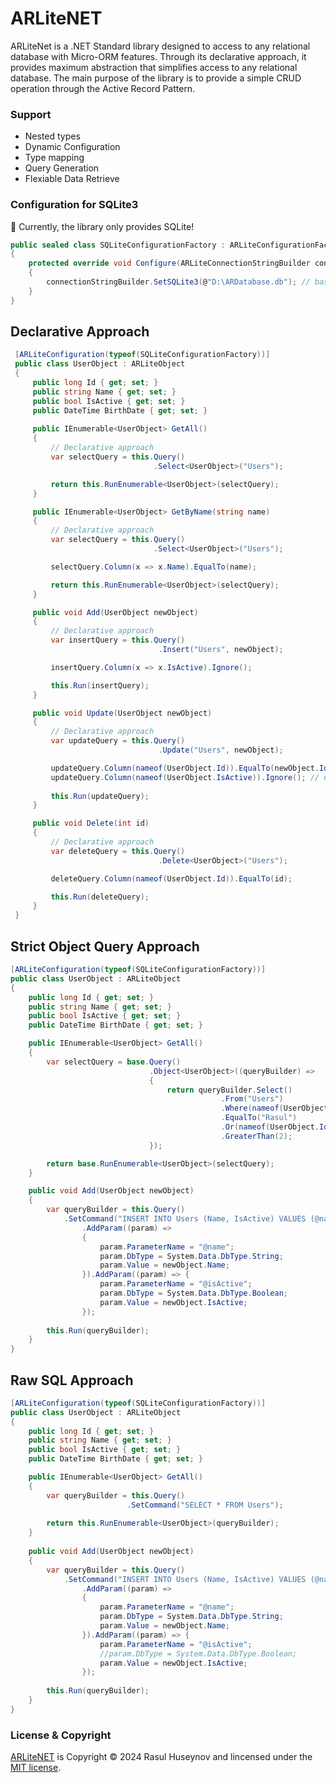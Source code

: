 # ARLiteNET

ARLiteNet is a .NET Standard library designed to access to any relational database with Micro-ORM features. Through its declarative approach, it provides maximum abstraction that simplifies access to any relational database. The main purpose of the library is to provide a simple CRUD operation through the Active Record Pattern.



### Support
* Nested types
* Dynamic Configuration
* Type mapping
* Query Generation
* Flexiable Data Retrieve

### Configuration for SQLite3
🔴 Currently, the library only provides SQLite!

```csharp
public sealed class SQLiteConfigurationFactory : ARLiteConfigurationFactory
{
    protected override void Configure(ARLiteConnectionStringBuilder connectionStringBuilder)
    {
        connectionStringBuilder.SetSQLite3(@"D:\ARDatabase.db"); // basic sample!                              
    }
}
```

## Declarative Approach
```csharp
 [ARLiteConfiguration(typeof(SQLiteConfigurationFactory))]
 public class UserObject : ARLiteObject
 {
     public long Id { get; set; }
     public string Name { get; set; }
     public bool IsActive { get; set; }
     public DateTime BirthDate { get; set; }
     
     public IEnumerable<UserObject> GetAll()
     {
         // Declarative approach
         var selectQuery = this.Query()
                                .Select<UserObject>("Users");

         return this.RunEnumerable<UserObject>(selectQuery);
     }

     public IEnumerable<UserObject> GetByName(string name)
     {
         // Declarative approach
         var selectQuery = this.Query()
                                .Select<UserObject>("Users");

         selectQuery.Column(x => x.Name).EqualTo(name);

         return this.RunEnumerable<UserObject>(selectQuery);
     }

     public void Add(UserObject newObject)
     {
         // Declarative approach
         var insertQuery = this.Query()
                                 .Insert("Users", newObject);

         insertQuery.Column(x => x.IsActive).Ignore();

         this.Run(insertQuery);
     }

     public void Update(UserObject newObject)
     {
         // Declarative approach
         var updateQuery = this.Query()
                                 .Update("Users", newObject);

         updateQuery.Column(nameof(UserObject.Id)).EqualTo(newObject.Id);
         updateQuery.Column(nameof(UserObject.IsActive)).Ignore(); // updateQuery.Column(x => x.IsActive).Ignore();
         
         this.Run(updateQuery);
     }

     public void Delete(int id)
     {
         // Declarative approach
         var deleteQuery = this.Query()
                                 .Delete<UserObject>("Users");

         deleteQuery.Column(nameof(UserObject.Id)).EqualTo(id);

         this.Run(deleteQuery);
     }
 }
```

## Strict Object Query Approach
```csharp
[ARLiteConfiguration(typeof(SQLiteConfigurationFactory))]
public class UserObject : ARLiteObject
{
    public long Id { get; set; }
    public string Name { get; set; }
    public bool IsActive { get; set; }
    public DateTime BirthDate { get; set; }

    public IEnumerable<UserObject> GetAll()
    {
        var selectQuery = base.Query()
                               .Object<UserObject>((queryBuilder) =>
                               {
                                   return queryBuilder.Select()
                                               .From("Users")
                                               .Where(nameof(UserObject.Name))
                                               .EqualTo("Rasul")
                                               .Or(nameof(UserObject.Id))
                                               .GreaterThan(2);
                               });

        return base.RunEnumerable<UserObject>(selectQuery);
    }

    public void Add(UserObject newObject)
    {
        var queryBuilder = this.Query()
            .SetCommand("INSERT INTO Users (Name, IsActive) VALUES (@name, @isActive)")
                .AddParam((param) =>
                {
                    param.ParameterName = "@name";
                    param.DbType = System.Data.DbType.String;
                    param.Value = newObject.Name;
                }).AddParam((param) => {
                    param.ParameterName = "@isActive";
                    param.DbType = System.Data.DbType.Boolean;
                    param.Value = newObject.IsActive;
                });
    
        this.Run(queryBuilder);
    }
}
```
## Raw SQL Approach
```csharp
[ARLiteConfiguration(typeof(SQLiteConfigurationFactory))]
public class UserObject : ARLiteObject
{
    public long Id { get; set; }
    public string Name { get; set; }
    public bool IsActive { get; set; }
    public DateTime BirthDate { get; set; }

    public IEnumerable<UserObject> GetAll()
    {
        var queryBuilder = this.Query()
                          .SetCommand("SELECT * FROM Users");
    
        return this.RunEnumerable<UserObject>(queryBuilder);
    }
    
    public void Add(UserObject newObject)
    {
        var queryBuilder = this.Query()
            .SetCommand("INSERT INTO Users (Name, IsActive) VALUES (@name, @isActive)")
                .AddParam((param) =>
                {
                    param.ParameterName = "@name";
                    param.DbType = System.Data.DbType.String;
                    param.Value = newObject.Name;
                }).AddParam((param) => {
                    param.ParameterName = "@isActive";
                    //param.DbType = System.Data.DbType.Boolean;
                    param.Value = newObject.IsActive;
                });
    
        this.Run(queryBuilder);
    }
}
```

### License & Copyright

[ARLiteNET](https://github.com/rasulhsn/ARLiteNET) is Copyright © 2024 Rasul Huseynov and lincensed under the [MIT license](https://github.com/rasulhsn/ARLiteNET/blob/main/LICENSE).
